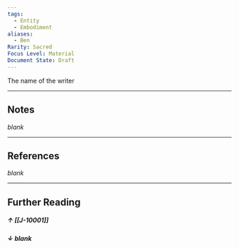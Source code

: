 ```yaml
---
tags:
  - Entity
  - Embodiment
aliases:
  - Ben
Rarity: Sacred
Focus Level: Material
Document State: Draft
---
```

The name of the writer
- - -
## Notes
*blank*
- - -
## References
_blank_
- - - 
## Further Reading
##### ↑ [[J-10001]]
##### ↓ _blank_
